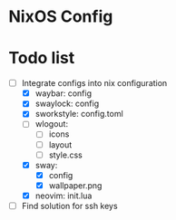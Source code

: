 # NixOS Config
# Todo list

- [ ] Integrate configs into nix configuration
  - [x] waybar:     config
  - [x] swaylock:   config
  - [x] sworkstyle: config.toml
  - [ ] wlogout:    
    - [ ] icons
    - [ ] layout
    - [ ] style.css
  - [x] sway:
    - [x] config
    - [x] wallpaper.png
  - [x] neovim:     init.lua
- [ ] Find solution for ssh keys

